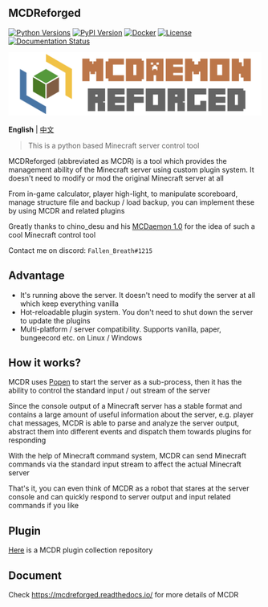 MCDReforged
--------

[![Python Versions](https://img.shields.io/pypi/pyversions/mcdreforged.svg)](https://pypi.org/project/mcdreforged)
[![PyPI Version](https://img.shields.io/pypi/v/mcdreforged.svg)](https://pypi.org/project/mcdreforged)
[![Docker](https://img.shields.io/docker/v/mcdreforged/mcdreforged/latest?label=docker)](https://hub.docker.com/r/mcdreforged/mcdreforged)
[![License](https://img.shields.io/github/license/MCDReforged/MCDReforged.svg)](https://github.com/MCDReforged/MCDReforged/blob/master/LICENSE)
[![Documentation Status](https://readthedocs.org/projects/mcdreforged/badge/)](https://mcdreforged.readthedocs.io/)

![MCDR-banner](logo_long.png)

**English** | [中文](https://github.com/MCDReforged/MCDReforged/blob/master/README_cn.md)

> This is a python based Minecraft server control tool

MCDReforged (abbreviated as MCDR) is a tool which provides the management ability of the Minecraft server using custom plugin system. It doesn't need to modify or mod the original Minecraft server at all

From in-game calculator, player high-light, to manipulate scoreboard, manage structure file and backup / load backup, you can implement these by using MCDR and related plugins

Greatly thanks to chino_desu and his [MCDaemon 1.0](https://github.com/kafuuchino-desu/MCDaemon) for the idea of such a cool Minecraft control tool

Contact me on discord: `Fallen_Breath#1215`

## Advantage

- It's running above the server. It doesn't need to modify the server at all which keep everything vanilla
- Hot-reloadable plugin system. You don't need to shut down the server to update the plugins
- Multi-platform / server compatibility. Supports vanilla, paper, bungeecord etc. on Linux / Windows

## How it works?

MCDR uses [Popen](https://docs.python.org/3/library/subprocess.html#subprocess.Popen) to start the server as a sub-process, 
then it has the ability to control the standard input / out stream of the server

Since the console output of a Minecraft server has a stable format and contains a large amount of useful information about the server, 
e.g. player chat messages, MCDR is able to parse and analyze the server output, abstract them into different events and dispatch them towards plugins for responding

With the help of Minecraft command system, MCDR can send Minecraft commands via the standard input stream to affect the actual Minecraft server

That's it, you can even think of MCDR as a robot that stares at the server console and can quickly respond to server output and input related commands if you like 

## Plugin

[Here](https://github.com/MCDReforged/PluginCatalogue) is a MCDR plugin collection repository

## Document

Check https://mcdreforged.readthedocs.io/ for more details of MCDR
